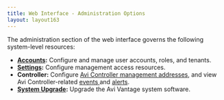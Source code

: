 ```yaml
---
title: Web Interface - Administration Options
layout: layout163
---
```

The administration section of the web interface governs the following system-level resources:

* **<a href="{% vpath %}/user-accounts">Accounts</a>:** Configure and manage user accounts, roles, and tenants.
* **<a href="{% vpath %}/administrative-settings">Settings</a>:** Configure management access resources.
* **Controller:** Configure <a href="{% vpath %}/avi-controller-analytics-page">Avi Controller management addresses</a>, and view Avi Controller-related <a href="{% vpath %}/avi-controller-events-log">events </a>and <a href="{% vpath %}/avi-controller-alerts-log">alerts</a>.
* **<a href="{% vpath %}/upgrading-the-avi-vantage-software">System Upgrade</a>:** Upgrade the Avi Vantage system software.